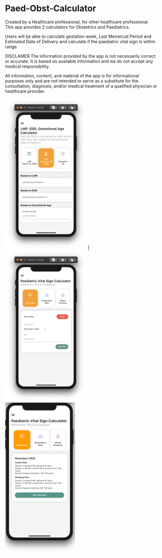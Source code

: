# Paed-Obst-Calculator

Created by a Healthcare professional, for other healthcare professional. This app provides 2 calculators for Obstetrics and Paediatrics.

Users will be able to calculate gestation week, Last Menstrual Period and Estimated Date of Delivery and calculate if the paediatric vital sign is within range. 

DISCLAMER
The information provided by the app is not necessarily correct or accurate. It is based on available information and we do not accept any medical responsibility.

All information, content, and material of the app is for informational purposes only and are not intended to serve as a substitute for the consultation, diagnosis, and/or medical treatment of a qualified physician or healthcare provider.


<img src="Images/Screenshot 2020-08-11 at 5.16.06 PM.png"  height="500" > | <img src="Images/Screenshot 2020-08-11 at 5.16.15 PM.png"  height="500" > <img src="Images/Untitled-1.png"  height="500" >
